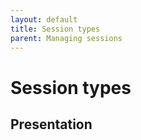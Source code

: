 ```yaml
---
layout: default
title: Session types
parent: Managing sessions
---
```


# Session types

## Presentation

##